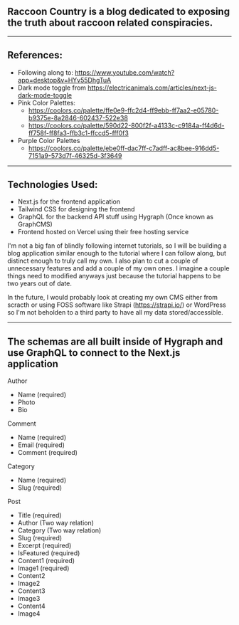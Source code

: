 ## Raccoon Country is a blog dedicated to exposing the truth about raccoon related conspiracies.

---

## References:
 - Following along to: https://www.youtube.com/watch?app=desktop&v=HYv55DhgTuA
 - Dark mode toggle from https://electricanimals.com/articles/next-js-dark-mode-toggle
 - Pink Color Palettes:
    - https://coolors.co/palette/ffe0e9-ffc2d4-ff9ebb-ff7aa2-e05780-b9375e-8a2846-602437-522e38
    - https://coolors.co/palette/590d22-800f2f-a4133c-c9184a-ff4d6d-ff758f-ff8fa3-ffb3c1-ffccd5-fff0f3
 - Purple Color Palettes
    - https://coolors.co/palette/ebe0ff-dac7ff-c7adff-ac8bee-916dd5-7151a9-573d7f-46325d-3f3649

---
## Technologies Used:
 - Next.js for the frontend application
 - Tailwind CSS for designing the frontend
 - GraphQL for the backend API stuff using Hygraph (Once known as GraphCMS)
 - Frontend hosted on Vercel using their free hosting service

I'm not a big fan of blindly following internet tutorials, so I will be building a blog application similar enough to the tutorial where I can follow along, but distinct enough to truly call my own. I also plan to cut a couple of unnecessary features and add a couple of my own ones. I imagine a couple things need to modified anyways just because the tutorial happens to be two years out of date. 

In the future, I would probably look at creating my own CMS either from scracth or using FOSS software like Strapi (https://strapi.io/) or WordPress so I'm not beholden to a third party to have all my data stored/accessible.

---

## The schemas are all built inside of Hygraph and use GraphQL to connect to the Next.js application

Author
 - Name (required) 
 - Photo
 - Bio

Comment
 - Name (required)
 - Email (required)
 - Comment (required)


Category
 - Name (required)
 - Slug (required)

Post
 - Title (required)
 - Author (Two way relation)
 - Category (Two way relation)
 - Slug (required)
 - Excerpt (required)
 - IsFeatured  (required)
 - Content1 (required)
 - Image1 (required)
 - Content2
 - Image2
 - Content3
 - Image3
 - Content4
 - Image4









